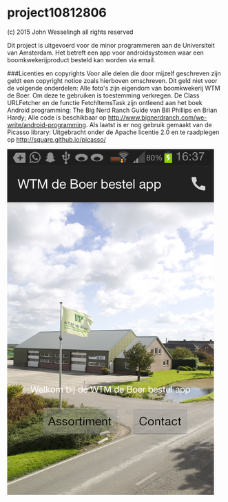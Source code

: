 project10812806
===============
(c) 2015 John Wesselingh
all rights reserved

Dit project is uitgevoerd voor de minor programmeren aan de Universiteit van Amsterdam.
Het betreft een app voor androidsystemen waar een boomkwekerijproduct besteld kan worden via email.

###Licenties en copyrights
Voor alle delen die door mijzelf geschreven zijn geldt een copyright notice zoals hierboven omschreven. 
Dit geld niet voor de volgende onderdelen:
Alle foto's zijn eigendom van boomkwekerij WTM de Boer. Om deze te gebruiken is toestemming verkregen.
De Class URLFetcher en de functie FetchItemsTask zijn ontleend aan het boek Android programming: The Big Nerd Ranch Guide van Bill Phillips en Brian Hardy; Alle code is beschikbaar op http://www.bignerdranch.com/we-write/android-programming. Als laatst is er nog gebruik gemaakt van de Picasso library: Uitgebracht onder de Apache licentie 2.0 en te raadplegen op http://square.github.io/picasso/

![](https://github.com/eddywallyfan/project10812806/blob/master/doc/Screenshot_2015-01-29-16-37-40.png)
